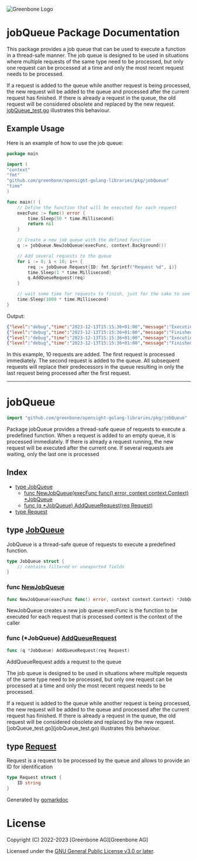 ![Greenbone Logo](https://www.greenbone.net/wp-content/uploads/gb_new-logo_horizontal_rgb_small.png)

# jobQueue Package Documentation

This package provides a job queue that can be used to execute a function in a thread-safe manner.
The job queue is designed to be used in situations where multiple requests of the same type need to be processed,
but only one request can be processed at a time and only the most recent request needs to be processed.

If a request is added to the queue while another request is being processed, the new request will be added to the queue and processed after the current request has finished.
If there is already a request in the queue, the old request will be considered obsolete and replaced by the new request.
[jobQueue_test.go](jobQueue_test.go) illustrates this behaviour.

## Example Usage

Here is an example of how to use the job queue:

```go
package main

import (
"context"
"fmt"
"github.com/greenbone/opensight-golang-libraries/pkg/jobQueue"
"time"
)

func main() {
	// Define the function that will be executed for each request
	execFunc := func() error {
		time.Sleep(50 * time.Millisecond)
		return nil
	}

	// Create a new job queue with the defined function
	q := jobQueue.NewJobQueue(execFunc, context.Background())

	// Add several requests to the queue
	for i := 0; i < 10; i++ {
		req := jobQueue.Request{ID: fmt.Sprintf("Request %d", i)}
		time.Sleep(1 * time.Millisecond)
		q.AddQueueRequest(req)
	}

	// wait some time for requests to finish, just for the sake to see the output
	time.Sleep(1000 * time.Millisecond)
}
```

Output:

```json
{"level":"debug","time":"2023-12-13T15:15:36+01:00","message":"Executing queue request ID: Request 0\n"}
{"level":"debug","time":"2023-12-13T15:15:36+01:00","message":"Finished queue request ID: Request 0\n"}
{"level":"debug","time":"2023-12-13T15:15:36+01:00","message":"Executing queue request ID: Request 9\n"}
{"level":"debug","time":"2023-12-13T15:15:36+01:00","message":"Finished queue request ID: Request 9\n"}
```

In this example, 10 requests are added. The first request is processed immediately. The second
request is added to the queue.
All subsequent requests will replace their predecessors in the queue resulting in only the last request being
processed after the first request.

---

<!-- gomarkdoc:embed:start -->

<!-- Code generated by gomarkdoc. DO NOT EDIT -->

# jobQueue

```go
import "github.com/greenbone/opensight-golang-libraries/pkg/jobQueue"
```

Package jobQueue provides a thread\-safe queue of requests to execute a predefined function. When a request is added to an empty queue, it is processed immediately. If there is already a request running, the new request will be executed after the current one. If several requests are waiting, only the last one is processed

## Index

- [type JobQueue](<#JobQueue>)
  - [func NewJobQueue\(execFunc func\(\) error, context context.Context\) \*JobQueue](<#NewJobQueue>)
  - [func \(q \*JobQueue\) AddQueueRequest\(req Request\)](<#JobQueue.AddQueueRequest>)
- [type Request](<#Request>)


<a name="JobQueue"></a>
## type [JobQueue](<https://github.com/greenbone/opensight-golang-libraries/blob/main/pkg/jobQueue/jobQueue.go#L20-L25>)

JobQueue is a thread\-safe queue of requests to execute a predefined function.

```go
type JobQueue struct {
    // contains filtered or unexported fields
}
```

<a name="NewJobQueue"></a>
### func [NewJobQueue](<https://github.com/greenbone/opensight-golang-libraries/blob/main/pkg/jobQueue/jobQueue.go#L30>)

```go
func NewJobQueue(execFunc func() error, context context.Context) *JobQueue
```

NewJobQueue creates a new job queue execFunc is the function to be executed for each request that is processed context is the context of the caller

<a name="JobQueue.AddQueueRequest"></a>
### func \(\*JobQueue\) [AddQueueRequest](<https://github.com/greenbone/opensight-golang-libraries/blob/main/pkg/jobQueue/jobQueue.go#L49>)

```go
func (q *JobQueue) AddQueueRequest(req Request)
```

AddQueueRequest adds a request to the queue

The job queue is designed to be used in situations where multiple requests of the same type need to be processed, but only one request can be processed at a time and only the most recent request needs to be processed.

If a request is added to the queue while another request is being processed, the new request will be added to the queue and processed after the current request has finished. If there is already a request in the queue, the old request will be considered obsolete and replaced by the new request. \[jobQueue\_test.go\]\(jobQueue\_test.go\) illustrates this behaviour.

<a name="Request"></a>
## type [Request](<https://github.com/greenbone/opensight-golang-libraries/blob/main/pkg/jobQueue/jobQueue.go#L15-L17>)

Request is a request to be processed by the queue and allows to provide an ID for identification

```go
type Request struct {
    ID string
}
```

Generated by [gomarkdoc](<https://github.com/princjef/gomarkdoc>)


<!-- gomarkdoc:embed:end -->

# License

Copyright (C) 2022-2023 [Greenbone AG][Greenbone AG]

Licensed under the [GNU General Public License v3.0 or later](../../LICENSE).